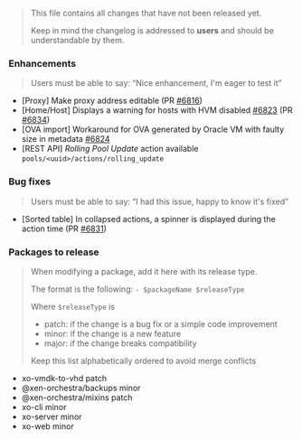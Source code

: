 > This file contains all changes that have not been released yet.
>
> Keep in mind the changelog is addressed to **users** and should be
> understandable by them.

### Enhancements

> Users must be able to say: “Nice enhancement, I'm eager to test it”

- [Proxy] Make proxy address editable (PR [#6816](https://github.com/vatesfr/xen-orchestra/pull/6816))
- [Home/Host] Displays a warning for hosts with HVM disabled [#6823](https://github.com/vatesfr/xen-orchestra/issues/6823) (PR [#6834](https://github.com/vatesfr/xen-orchestra/pull/6834))
- [OVA import] Workaround for OVA generated by Oracle VM with faulty size in metadata [#6824](https://github.com/vatesfr/xen-orchestra/issues/6824)
- [REST API] _Rolling Pool Update_ action available `pools/<uuid>/actions/rolling_update`

### Bug fixes

> Users must be able to say: “I had this issue, happy to know it's fixed”

- [Sorted table] In collapsed actions, a spinner is displayed during the action time (PR [#6831](https://github.com/vatesfr/xen-orchestra/pull/6831))

### Packages to release

> When modifying a package, add it here with its release type.
>
> The format is the following: `- $packageName $releaseType`
>
> Where `$releaseType` is
>
> - patch: if the change is a bug fix or a simple code improvement
> - minor: if the change is a new feature
> - major: if the change breaks compatibility
>
> Keep this list alphabetically ordered to avoid merge conflicts

<!--packages-start-->

- xo-vmdk-to-vhd patch
- @xen-orchestra/backups minor
- @xen-orchestra/mixins patch
- xo-cli minor
- xo-server minor
- xo-web minor

<!--packages-end-->
